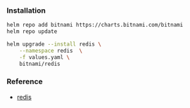 ### Installation
```bash
helm repo add bitnami https://charts.bitnami.com/bitnami
helm repo update

helm upgrade --install redis \
    --namespace redis  \
    -f values.yaml \
    bitnami/redis
```

### Reference
* [redis](https://github.com/bitnami/charts/tree/master/bitnami/redis)
